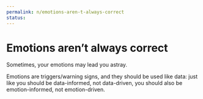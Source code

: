 ```yaml
---
permalink: n/emotions-aren-t-always-correct
status: 
---
```

# Emotions aren’t always correct

Sometimes, your emotions may lead you astray.

Emotions are triggers/warning signs, and they should be used like data: just like you should be data-informed, not data-driven, you should also be emotion-informed, not emotion-driven.
